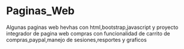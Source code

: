 # Paginas_Web
Algunas paginas web hevhas con html,bootstrap,javascript y proyecto integrador de pagina web compras con funcionalidad de carrito de compras,paypal,manejo de sesiones,resportes y  graficos
